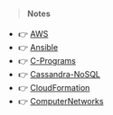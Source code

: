 > #### Notes
- :point_right: [ AWS ](AWS/)
- :point_right: [ Ansible ](Ansible/)
- :point_right: [ C-Programs ](C-Programs/)
- :point_right: [ Cassandra-NoSQL ](Cassandra-NoSQL/)
- :point_right: [ CloudFormation ](CloudFormation/)
- :point_right: [ ComputerNetworks ](ComputerNetworks/)

